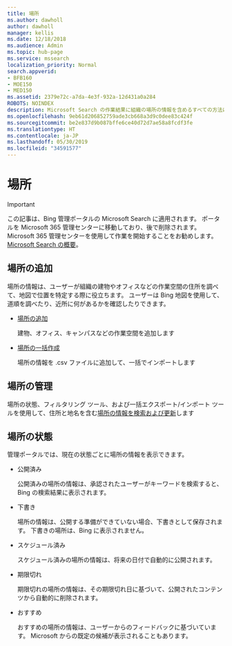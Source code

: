 ```yaml
---
title: 場所
ms.author: dawholl
author: dawholl
manager: kellis
ms.date: 12/18/2018
ms.audience: Admin
ms.topic: hub-page
ms.service: mssearch
localization_priority: Normal
search.appverid:
- BFB160
- MOE150
- MED150
ms.assetid: 2379e72c-a7da-4e3f-932a-12d431a0a284
ROBOTS: NOINDEX
description: Microsoft Search の作業結果に組織の場所の情報を含めるすべての方法についての概要
ms.openlocfilehash: 9eb61d206852759ade3cb668a3d9c0dee83c424f
ms.sourcegitcommit: be2e837d9b087bffe6ce40d72d7ae58a8fcdf3fe
ms.translationtype: HT
ms.contentlocale: ja-JP
ms.lasthandoff: 05/30/2019
ms.locfileid: "34591577"
---
```

# <a name="locations"></a>場所

> [!IMPORTANT]
> この記事は、Bing 管理ポータルの Microsoft Search に適用されます。 ポータルを Microsoft 365 管理センターに移動しており、後で削除されます。 Microsoft 365 管理センターを使用して作業を開始することをお勧めします。 [Microsoft Search の概要](overview-microsoft-search.md)。
    
## <a name="add-locations"></a>場所の追加

場所の情報は、ユーザーが組織の建物やオフィスなどの作業空間の住所を調べて、地図で位置を特定する際に役立ちます。 ユーザーは Bing 地図を使用して、道順を調べたり、近所に何があるかを確認したりできます。
  
- [場所の追加](add-a-location.md)
    
    建物、オフィス、キャンパスなどの作業空間を追加します
    
- [場所の一括作成](bulk-create-locations.md)
    
    場所の情報を .csv ファイルに追加して、一括でインポートします
    
## <a name="manage-locations"></a>場所の管理

場所の状態、フィルタリング ツール、および一括エクスポート/インポート ツールを使用して、住所と地名を含む[場所の情報を検索および更新](manage-locations.md)します
  
## <a name="location-status"></a>場所の状態

管理ポータルでは、現在の状態ごとに場所の情報を表示できます。
  
- 公開済み
    
    公開済みの場所の情報は、承認されたユーザーがキーワードを検索すると、Bing の検索結果に表示されます。
    
- 下書き
    
    場所の情報は、公開する準備ができていない場合、下書きとして保存されます。 下書きの場所は、Bing に表示されません。
    
- スケジュール済み
    
    スケジュール済みの場所の情報は、将来の日付で自動的に公開されます。
    
- 期限切れ
    
    期限切れの場所の情報は、その期限切れ日に基づいて、公開されたコンテンツから自動的に削除されます。
    
- おすすめ
    
    おすすめの場所の情報は、ユーザーからのフィードバックに基づいています。 Microsoft からの既定の候補が表示されることもあります。

  

